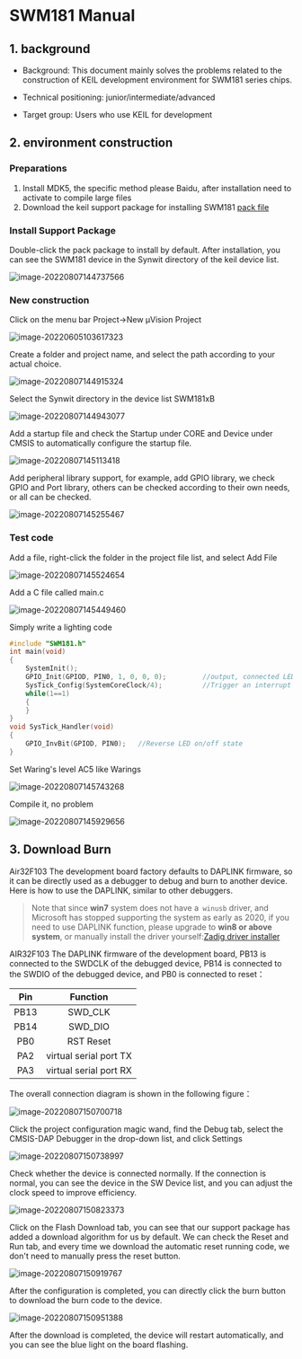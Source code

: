 # SWM181 Manual

## 1. background

- Background: This document mainly solves the problems related to the construction of KEIL development environment for SWM181 series chips.

- Technical positioning: junior/intermediate/advanced

- Target group: Users who use KEIL for development

## 2. environment construction

### Preparations

1. Install MDK5, the specific method please Baidu, after installation need to activate to compile large files
2. Download the keil support package for installing SWM181 [pack file](https://cdn.openluat-luatcommunity.openluat.com/attachment/20220721163533324_Synwit.SWM32_DFP.1.20.3.pack)

### Install Support Package

Double-click the pack package to install by default. After installation, you can see the SWM181 device in the Synwit directory of the keil device list.

![image-20220807144737566](img/image-20220807144737566.png)

### New construction

Click on the menu bar Project->New μVision Project

![image-20220605103617323](img/image-20220605103617323.png)

Create a folder and project name, and select the path according to your actual choice.

![image-20220807144915324](img/image-20220807144915324.png)

Select the Synwit directory in the device list SWM181xB

![image-20220807144943077](img/image-20220807144943077.png)

Add a startup file and check the Startup under CORE and Device under CMSIS to automatically configure the startup file.

![image-20220807145113418](img/image-20220807145113418.png)

Add peripheral library support, for example, add GPIO library, we check GPIO and Port library, others can be checked according to their own needs, or all can be checked.

![image-20220807145255467](img/image-20220807145255467.png)

### Test code

Add a file, right-click the folder in the project file list, and select Add File

![image-20220807145524654](img/image-20220807145524654.png)

Add a C file called main.c

![image-20220807145449460](img/image-20220807145449460.png)

Simply write a lighting code

```c
#include "SWM181.h"
int main(void)
{	
	SystemInit();	
	GPIO_Init(GPIOD, PIN0, 1, 0, 0, 0);			//output, connected LED
	SysTick_Config(SystemCoreClock/4);			//Trigger an interrupt every 0.25 seconds
	while(1==1)
	{
	}
}
void SysTick_Handler(void)
{	
	GPIO_InvBit(GPIOD, PIN0);	//Reverse LED on/off state
}
```

Set Waring's level AC5 like Warings

![image-20220807145743268](img/image-20220807145743268.png)

Compile it, no problem

![image-20220807145929656](img/image-20220807145929656.png)

## 3. Download Burn

Air32F103 The development board factory defaults to DAPLINK firmware, so it can be directly used as a debugger to debug and burn to another device. Here is how to use the DAPLINK, similar to other debuggers.

> Note that since **win7** system does not have a` winusb` driver, and Microsoft has stopped supporting the system as early as 2020, if you need to use DAPLINK function, please upgrade to **win8 or above system**, or manually install the driver yourself:[Zadig driver installer](https://zadig.akeo.ie/)

AIR32F103 The DAPLINK firmware of the development board, PB13 is connected to the SWDCLK of the debugged device, PB14 is connected to the SWDIO of the debugged device, and PB0 is connected to reset：

| Pin | Function     |
| :--: | :----------: |
| PB13 |   SWD_CLK    |
| PB14 |   SWD_DIO    |
| PB0  |   RST Reset    |
| PA2  | virtual serial port TX |
| PA3  | virtual serial port RX |

The overall connection diagram is shown in the following figure：

![image-20220807150700718](img/image-20220807150700718.png)

Click the project configuration magic wand, find the Debug tab, select the CMSIS-DAP Debugger in the drop-down list, and click Settings

![image-20220807150738997](img/image-20220807150738997.png)

Check whether the device is connected normally. If the connection is normal, you can see the device in the SW Device list, and you can adjust the clock speed to improve efficiency.

![image-20220807150823373](img/image-20220807150823373.png)

Click on the Flash Download tab, you can see that our support package has added a download algorithm for us by default. We can check the Reset and Run tab, and every time we download the automatic reset running code, we don't need to manually press the reset button.

![image-20220807150919767](img/image-20220807150919767.png)

After the configuration is completed, you can directly click the burn button to download the burn code to the device.

![image-20220807150951388](img/image-20220807150951388.png)

After the download is completed, the device will restart automatically, and you can see the blue light on the board flashing.